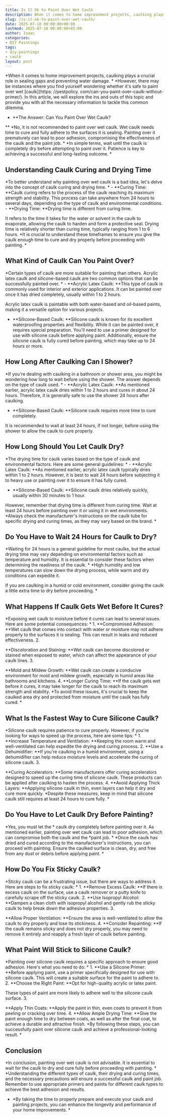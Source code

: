 ```yaml
---
title: Is It Ok to Paint Over Wet Caulk
description: When it comes to home improvement projects, caulking plays a crucial role in sealing gaps and preventing water damage.  However, there may be instances where...
slug: /is-it-ok-to-paint-over-wet-caulk/
date: 2025-07-10 00:00:00+00:00
lastmod: 2025-07-10 00:00:00+03:00
author: Isaac
categories:
- DIY Paintings
tags:
- diy-paintings
- caulk
layout: post
---
```


*When it comes to home improvement projects, caulking plays a crucial role in sealing gaps and preventing water damage. * *However, there may be instances where you find yourself wondering whether it's safe to paint over wet [caulk](https: //pestpolicy. com/can-you-paint-over-caulk-without-primer/). In this article, we will explore the ins and outs of this topic and provide you with all the necessary information to tackle this common dilemma.

* **The Answer: Can You Paint Over Wet Caulk?

** *No, it is not recommended to paint over wet caulk. Wet caulk needs time to cure and fully adhere to the surfaces it is sealing. Painting over it prematurely can lead to poor adhesion, compromising the effectiveness of the caulk and the paint job. * *In simple terms, wait until the caulk is completely dry before attempting to paint over it. Patience is key to achieving a successful and long-lasting outcome. *

##  **Understanding Caulk Curing and Drying Time**

*To better understand why painting over wet caulk is a bad idea, let's delve into the concept of caulk curing and drying time. * - **Curing Time: **Caulk curing refers to the process of the caulk reaching its maximum strength and stability. This process can take anywhere from 24 hours to several days, depending on the type of caulk and environmental conditions. - **Drying Time: **Drying time is different from curing time.

It refers to the time it takes for the water or solvent in the caulk to evaporate, allowing the caulk to harden and form a protective seal. Drying time is relatively shorter than curing time, typically ranging from 1 to 6 hours. *It is crucial to understand these timeframes to ensure you give the caulk enough time to cure and dry properly before proceeding with painting. *

##  **What Kind of Caulk Can You Paint Over?**

*Certain types of caulk are more suitable for painting than others. Acrylic latex caulk and silicone-based caulk are two common options that can be successfully painted over. * - **Acrylic Latex Caulk: **This type of caulk is commonly used for interior and exterior applications. It can be painted over once it has dried completely, usually within 1 to 2 hours.

Acrylic latex caulk is paintable with both water-based and oil-based paints, making it a versatile option for various projects.

- **Silicone-Based Caulk: **Silicone caulk is known for its excellent waterproofing properties and flexibility. While it can be painted over, it requires special preparation. You'll need to use a primer designed for use with silicone caulk before applying paint. Additionally, ensure the silicone caulk is fully cured before painting, which may take up to 24 hours or more.

##  **How Long After Caulking Can I Shower?**

*If you're dealing with caulking in a bathroom or shower area, you might be wondering how long to wait before using the shower. The answer depends on the type of caulk used. * - **Acrylic Latex Caulk: **As mentioned earlier, acrylic latex caulk dries within 1 to 2 hours and cures in about 24 hours. Therefore, it is generally safe to use the shower 24 hours after caulking.

- **Silicone-Based Caulk: **Silicone caulk requires more time to cure completely.

It is recommended to wait at least 24 hours, if not longer, before using the shower to allow the caulk to cure properly.

##  **How Long Should You Let Caulk Dry?**

*The drying time for caulk varies based on the type of caulk and environmental factors. Here are some general guidelines: * - **Acrylic Latex Caulk: **As mentioned earlier, acrylic latex caulk typically dries within 1 to 2 hours. However, it is best to wait 24 hours before subjecting it to heavy use or painting over it to ensure it has fully cured.

- **Silicone-Based Caulk: **Silicone caulk dries relatively quickly, usually within 30 minutes to 1 hour.

However, remember that drying time is different from curing time. Wait at least 24 hours before painting over it or using it in wet environments. *Always check the manufacturer's instructions on the caulk tube for specific drying and curing times, as they may vary based on the brand. *

##  **Do You Have to Wait 24 Hours for Caulk to Dry?**

*Waiting for 24 hours is a general guideline for most caulks, but the actual drying time may vary depending on environmental factors such as temperature and humidity. It is essential to consider these factors when determining the readiness of the caulk. * *High humidity and low temperatures can slow down the drying process, while warm and dry conditions can expedite it.

If you are caulking in a humid or cold environment, consider giving the caulk a little extra time to dry before proceeding. *

##  **What Happens If Caulk Gets Wet Before It Cures?**

*Exposing wet caulk to moisture before it cures can lead to several issues. Here are some potential consequences: * 1. **Compromised Adhesion: **Wet caulk that comes into contact with water or moisture may not adhere properly to the surfaces it is sealing. This can result in leaks and reduced effectiveness. 2.

**Discoloration and Staining: **Wet caulk can become discolored or stained when exposed to water, which can affect the appearance of your caulk lines. 3.

**Mold and Mildew Growth: **Wet caulk can create a conducive environment for mold and mildew growth, especially in humid areas like bathrooms and kitchens. 4. **Longer Curing Time: **If the caulk gets wet before it cures, it may take longer for the caulk to reach its maximum strength and stability. *To avoid these issues, it's crucial to keep the caulked area dry and protected from moisture until the caulk has fully cured. *

##  **What Is the Fastest Way to Cure Silicone Caulk?**

*Silicone caulk requires patience to cure properly. However, if you're looking for ways to speed up the process, here are some tips: * 1. **Increase Temperature and Ventilation: **Keeping the room warm and well-ventilated can help expedite the drying and curing process. 2. **Use a Dehumidifier: **If you're caulking in a humid environment, using a dehumidifier can help reduce moisture levels and accelerate the curing of silicone caulk. 3.

**Curing Accelerators: **Some manufacturers offer curing accelerators designed to speed up the curing time of silicone caulk. These products can be applied after caulking to hasten the process. 4. **Avoid Applying Thick Layers: **Applying silicone caulk in thin, even layers can help it dry and cure more quickly. *Despite these measures, keep in mind that silicone caulk still requires at least 24 hours to cure fully. *

##  **Do You Have to Let Caulk Dry Before Painting?**

*Yes, you must let the * caulk dry completely before painting over it. As mentioned earlier, painting over wet caulk can lead to poor adhesion, which can compromise both the caulk and the *paint job. * *Once the caulk has dried and cured according to the manufacturer's instructions, you can proceed with painting. Ensure the caulked surface is clean, dry, and free from any dust or debris before applying paint. *

##  **How Do You Fix Sticky Caulk?**

*Sticky caulk can be a frustrating issue, but there are ways to address it. Here are steps to fix sticky caulk: * 1. **Remove Excess Caulk: **If there is excess caulk on the surface, use a caulk remover or a putty knife to carefully scrape off the sticky caulk. 2. **Use Isopropyl Alcohol: **Dampen a clean cloth with isopropyl alcohol and gently rub the sticky caulk to help break down the adhesive properties. 3.

**Allow Proper Ventilation: **Ensure the area is well-ventilated to allow the caulk to dry properly and lose its stickiness. 4. **Consider Repainting: **If the caulk remains sticky and does not dry properly, you may need to remove it entirely and reapply a fresh layer of caulk before painting.

##  **What Paint Will Stick to Silicone Caulk?**

*Painting over silicone caulk requires a specific approach to ensure good adhesion. Here's what you need to do: * 1. **Use a Silicone Primer: **Before applying paint, use a primer specifically designed for use with silicone caulk. This will create a suitable surface for the paint to adhere to. 2. **Choose the Right Paint: **Opt for high-quality acrylic or latex paint.

These types of paint are more likely to adhere well to the silicone caulk surface. 3.

**Apply Thin Coats: **Apply the paint in thin, even coats to prevent it from peeling or cracking over time. 4. **Allow Ample Drying Time: **Give the paint enough time to dry between coats, as well as after the final coat, to achieve a durable and attractive finish. *By following these steps, you can successfully paint over silicone caulk and achieve a professional-looking result. *

##  **Conclusion**

*In conclusion, painting over wet caulk is not advisable. It is essential to wait for the caulk to dry and cure fully before proceeding with painting. * *Understanding the different types of caulk, their drying and curing times, and the necessary precautions will ensure a successful caulk and paint job. Remember to use appropriate primers and paints for different caulk types to achieve the best adhesion and results.

* *By taking the time to properly prepare and execute your caulk and painting projects, you can enhance the longevity and performance of your home improvements. *
